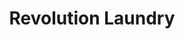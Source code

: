 ---
title: "Revolution Laundry"
url: /wexford/revolution-laundry-ardcavan-business-park/
shop: laundry
---